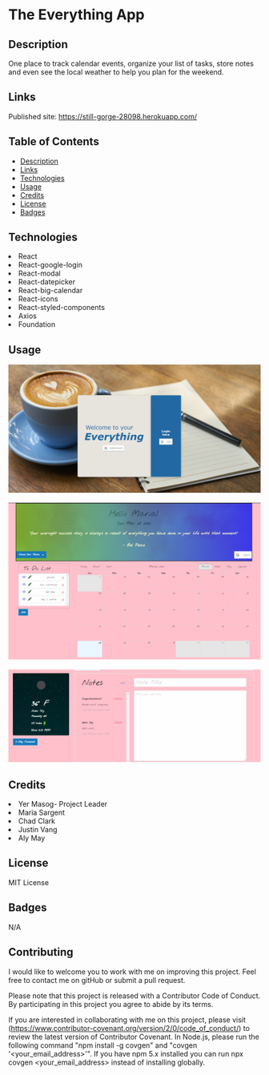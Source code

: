 # The Everything App

## Description 
One place to track calendar events, organize your list of tasks, store notes and even see the local weather to help you plan for the weekend.

## Links 
Published site: https://still-gorge-28098.herokuapp.com/ 

## Table of Contents

* [Description](#Description) 
* [Links](#Links)
* [Technologies](#Technologies)
* [Usage](#Usage)
* [Credits](#Credits)
* [License](#License)
* [Badges](#Badges)


## Technologies
<li>React</li>
<li>React-google-login</li>
<li>React-modal</li>
<li>React-datepicker</li>
<li>React-big-calendar</li>
<li>React-icons</li>
<li>React-styled-components</li>
<li>Axios</li>
<li>Foundation</li>

## Usage

![login page](client/public/images/login.png)
<br/>
<br/>
![login page](client/public/images/cal.png)
<br/>
<br/>
![login page](client/public/images/cal2.png)

## Credits
<li>Yer Masog- Project Leader</li>
<li>Maria Sargent</li>
<li>Chad Clark</li>
<li>Justin Vang</li>
<li>Aly May</li>

## License
MIT License

## Badges
N/A

## Contributing

I would like to welcome you to work with me on improving this project. Feel free to contact me on gitHub or submit a pull request.

Please note that this project is released with a Contributor Code of Conduct. 
By participating in this project you agree to abide by its terms. 

If you are interested in collaborating with me on this project, please visit (https://www.contributor-covenant.org/version/2/0/code_of_conduct/) to review the latest version of Contributor Covenant. In Node.js, please run the following command "npm install -g covgen" and "covgen '<your_email_address>'". If you have npm 5.x installed you can run npx covgen <your_email_address> instead of installing globally.


